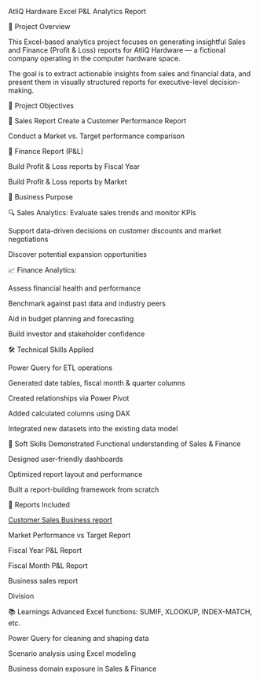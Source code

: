AtliQ Hardware Excel P&L Analytics Report

🧠 Project Overview

This Excel-based analytics project focuses on generating insightful Sales and Finance (Profit & Loss) reports for AtliQ Hardware — a fictional company operating in the computer hardware space.

The goal is to extract actionable insights from sales and financial data, and present them in visually structured reports for executive-level decision-making.

🎯 Project Objectives

📌 Sales Report
Create a Customer Performance Report

Conduct a Market vs. Target performance comparison

📌 Finance Report (P&L)

Build Profit & Loss reports by Fiscal Year

Build Profit & Loss reports by Market

💼 Business Purpose

🔍 Sales Analytics:
Evaluate sales trends and monitor KPIs

Support data-driven decisions on customer discounts and market negotiations

Discover potential expansion opportunities

📈 Finance Analytics:

Assess financial health and performance

Benchmark against past data and industry peers

Aid in budget planning and forecasting

Build investor and stakeholder confidence

🛠️ Technical Skills Applied

Power Query for ETL operations

Generated date tables, fiscal month & quarter columns

Created relationships via Power Pivot

Added calculated columns using DAX

Integrated new datasets into the existing data model

🤝 Soft Skills Demonstrated
Functional understanding of Sales & Finance

Designed user-friendly dashboards

Optimized report layout and performance

Built a report-building framework from scratch

📂 Reports Included

[Customer Sales Business report](https://github.com/Tarun-decodesdata/Sales_Finance_Analytics_Excel_Report/blob/main/Customer_Sales_Business_report.pdf)

Market Performance vs Target Report

Fiscal Year P&L Report

Fiscal Month P&L Report

Business sales report

Division


📚 Learnings
Advanced Excel functions: SUMIF, XLOOKUP, INDEX-MATCH, etc.

Power Query for cleaning and shaping data

Scenario analysis using Excel modeling

Business domain exposure in Sales & Finance
